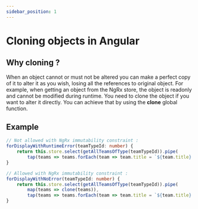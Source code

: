 ```yaml
---
sidebar_position: 1
---
```


# Cloning objects in Angular
## Why cloning ?
When an object cannot or must not be altered you can make a perfect copy of it to alter it as you wish, losing all the references to original object.
For example, when getting an object from the NgRx store, the object is readonly and cannot be modified during runtime. You need to clone the object if you want to alter it directly.
You can achieve that by using the **clone** global function.

## Example
```typescript
// Not allowed with NgRx immutability constraint :
forDisplayWithRuntimeError(teamTypeId: number) {
    return this.store.select(getAllTeamsOfType(teamTypeId)).pipe(
        tap(teams => teams.forEach(team => team.title = `${team.title} for display`)));
}

// Allowed with NgRx immutability constraint :
forDisplayWithNoError(teamTypeId: number) {
    return this.store.select(getAllTeamsOfType(teamTypeId)).pipe(
        map(teams => clone(teams)), 
        tap(teams => teams.forEach(team => team.title = `${team.title} for display`)));
}
```